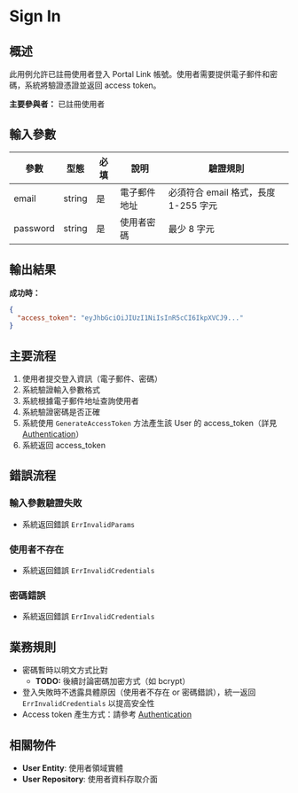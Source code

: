 # Sign In

## 概述

此用例允許已註冊使用者登入 Portal Link 帳號。使用者需要提供電子郵件和密碼，系統將驗證憑證並返回 access token。

**主要參與者：** 已註冊使用者

## 輸入參數

| 參數 | 型態 | 必填 | 說明 | 驗證規則 |
|------|------|------|------|----------|
| email | string | 是 | 電子郵件地址 | 必須符合 email 格式，長度 1-255 字元 |
| password | string | 是 | 使用者密碼 | 最少 8 字元 |

## 輸出結果

**成功時：**
```json
{
  "access_token": "eyJhbGciOiJIUzI1NiIsInR5cCI6IkpXVCJ9..."
}
```

## 主要流程

1. 使用者提交登入資訊（電子郵件、密碼）
2. 系統驗證輸入參數格式
3. 系統根據電子郵件地址查詢使用者
4. 系統驗證密碼是否正確
5. 系統使用 `GenerateAccessToken` 方法產生該 User 的 access_token（詳見 [Authentication](../../../auth.md)）
6. 系統返回 access_token

## 錯誤流程

### 輸入參數驗證失敗
- 系統返回錯誤 `ErrInvalidParams`

### 使用者不存在
- 系統返回錯誤 `ErrInvalidCredentials`

### 密碼錯誤
- 系統返回錯誤 `ErrInvalidCredentials`

## 業務規則

- 密碼暫時以明文方式比對
  - **TODO:** 後續討論密碼加密方式（如 bcrypt）
- 登入失敗時不透露具體原因（使用者不存在 or 密碼錯誤），統一返回 `ErrInvalidCredentials` 以提高安全性
- Access token 產生方式：請參考 [Authentication](../../../auth.md)

## 相關物件

- **User Entity**: 使用者領域實體
- **User Repository**: 使用者資料存取介面
